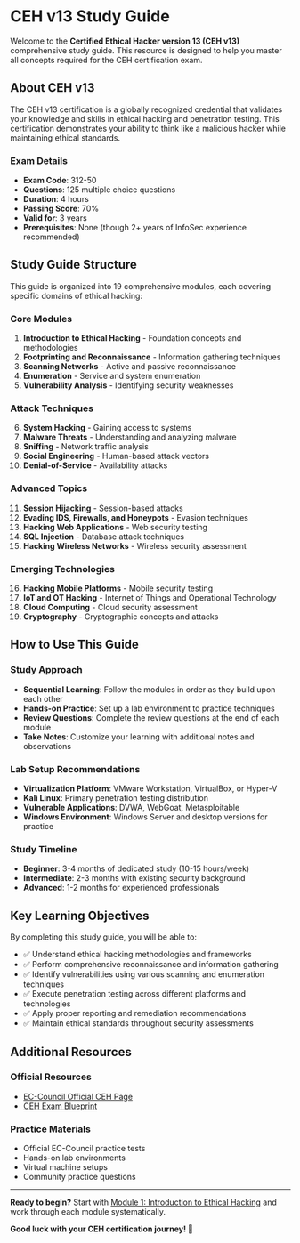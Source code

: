 # CEH v13 Study Guide

Welcome to the **Certified Ethical Hacker version 13 (CEH v13)** comprehensive study guide. This resource is designed to help you master all concepts required for the CEH certification exam.

## About CEH v13

The CEH v13 certification is a globally recognized credential that validates your knowledge and skills in ethical hacking and penetration testing. This certification demonstrates your ability to think like a malicious hacker while maintaining ethical standards.

### Exam Details

- **Exam Code**: 312-50
- **Questions**: 125 multiple choice questions
- **Duration**: 4 hours
- **Passing Score**: 70%
- **Valid for**: 3 years
- **Prerequisites**: None (though 2+ years of InfoSec experience recommended)

## Study Guide Structure

This guide is organized into 19 comprehensive modules, each covering specific domains of ethical hacking:

### Core Modules
1. **Introduction to Ethical Hacking** - Foundation concepts and methodologies
2. **Footprinting and Reconnaissance** - Information gathering techniques
3. **Scanning Networks** - Active and passive reconnaissance
4. **Enumeration** - Service and system enumeration
5. **Vulnerability Analysis** - Identifying security weaknesses

### Attack Techniques
6. **System Hacking** - Gaining access to systems
7. **Malware Threats** - Understanding and analyzing malware
8. **Sniffing** - Network traffic analysis
9. **Social Engineering** - Human-based attack vectors
10. **Denial-of-Service** - Availability attacks

### Advanced Topics
11. **Session Hijacking** - Session-based attacks
12. **Evading IDS, Firewalls, and Honeypots** - Evasion techniques
13. **Hacking Web Applications** - Web security testing
14. **SQL Injection** - Database attack techniques
15. **Hacking Wireless Networks** - Wireless security assessment

### Emerging Technologies
16. **Hacking Mobile Platforms** - Mobile security testing
17. **IoT and OT Hacking** - Internet of Things and Operational Technology
18. **Cloud Computing** - Cloud security assessment
19. **Cryptography** - Cryptographic concepts and attacks

## How to Use This Guide

### Study Approach
- **Sequential Learning**: Follow the modules in order as they build upon each other
- **Hands-on Practice**: Set up a lab environment to practice techniques
- **Review Questions**: Complete the review questions at the end of each module
- **Take Notes**: Customize your learning with additional notes and observations

### Lab Setup Recommendations
- **Virtualization Platform**: VMware Workstation, VirtualBox, or Hyper-V
- **Kali Linux**: Primary penetration testing distribution
- **Vulnerable Applications**: DVWA, WebGoat, Metasploitable
- **Windows Environment**: Windows Server and desktop versions for practice

### Study Timeline
- **Beginner**: 3-4 months of dedicated study (10-15 hours/week)
- **Intermediate**: 2-3 months with existing security background
- **Advanced**: 1-2 months for experienced professionals

## Key Learning Objectives

By completing this study guide, you will be able to:

- ✅ Understand ethical hacking methodologies and frameworks
- ✅ Perform comprehensive reconnaissance and information gathering
- ✅ Identify vulnerabilities using various scanning and enumeration techniques
- ✅ Execute penetration testing across different platforms and technologies
- ✅ Apply proper reporting and remediation recommendations
- ✅ Maintain ethical standards throughout security assessments

## Additional Resources

### Official Resources
- [EC-Council Official CEH Page](https://www.eccouncil.org/programs/certified-ethical-hacker-ceh/)
- [CEH Exam Blueprint](https://cert.eccouncil.org/images/doc/CEH-Exam-Blueprint-v3.0.pdf)

### Practice Materials
- Official EC-Council practice tests
- Hands-on lab environments
- Virtual machine setups
- Community practice questions

---

**Ready to begin?** Start with [Module 1: Introduction to Ethical Hacking](./01-introduction-to-ethical-hacking.md) and work through each module systematically.

**Good luck with your CEH certification journey! 🚀**